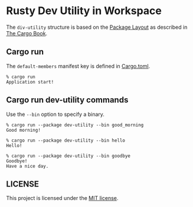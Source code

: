 # Rusty Dev Utility in Workspace

The `div-utility` structure is based on the [Package Layout](https://doc.rust-lang.org/cargo/guide/project-layout.html) as described in [The Cargo Book](https://doc.rust-lang.org/cargo/index.html).

## Cargo run

The `default-members` manifest key is defined in [Cargo.toml](Cargo.toml).

```
% cargo run
Application start!
```

## Cargo run dev-utility commands

Use the `--bin` option to specify a binary.

```
% cargo run --package dev-utility --bin good_morning
Good morning!
```

```
% cargo run --package dev-utility --bin hello
Hello!
```

```
% cargo run --package dev-utility --bin goodbye
Goodbye!
Have a nice day.
```

## LICENSE

This project is licensed under the [MIT license](LICENSE).

